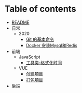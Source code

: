 # Table of contents

- [README](README.md)
- 日常
  - 2020
    - [Git 的基本命令](日常/2020/00-Git-的基本命令.md)
    - [Docker 安装Mysql和Redis](日常/2020/01-Docker-安装Mysql-Redis.md)
- 前端
  - JavaScript
    - [工具类-格式化时间](./前端/JAVASCRIPT/格式化时间.md)
  - VUE
    - [创建项目](前端/VUE/00-创建项目.md)    
    - [打包项目](前端/VUE/01-打包项目.md)
- 后端
